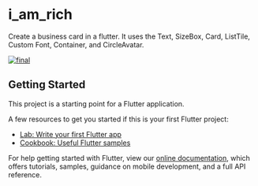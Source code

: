 # i_am_rich

Create a business card in a flutter. It uses the Text, SizeBox, Card, ListTile, Custom Font, Container, and CircleAvatar.

<a href="https://imgbb.com/"><img src="https://i.ibb.co/GJDYhK9/final.png" alt="final" border="0"></a>
## Getting Started

This project is a starting point for a Flutter application.

A few resources to get you started if this is your first Flutter project:

- [Lab: Write your first Flutter app](https://flutter.dev/docs/get-started/codelab)
- [Cookbook: Useful Flutter samples](https://flutter.dev/docs/cookbook)

For help getting started with Flutter, view our
[online documentation](https://flutter.dev/docs), which offers tutorials,
samples, guidance on mobile development, and a full API reference.
